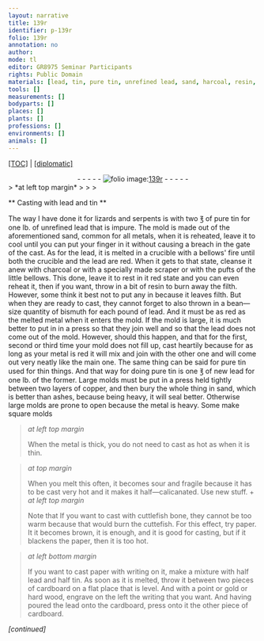 ```yaml
---
layout: narrative
title: 139r
identifier: p-139r
folio: 139r
annotation: no
author:
mode: tl
editor: GR8975 Seminar Participants
rights: Public Domain
materials: [lead, tin, pure tin, unrefined lead, sand, harcoal, resin, bismuth, copper, sand,, ashes, cuttlefish bone, cuttefish, cardboard, gold, hard wood, cardboard,]
tools: []
measurements: []
bodyparts: []
places: []
plants: []
professions: []
environments: []
animals: []
---
```


<p><a href="{{ site.baseurl }}/translation/">[TOC]</a> | <a href="{{ site.baseurl }}/_texts/p-139r_tc.md/">[diplomatic]</a></p><div class="folio" align="center">- - - - - <a href="http://gallica.bnf.fr/ark:/12148/btv1b10500001g/f283.image" target="_blank"><img src="https://cu-mkp.github.io/2017-workshop-edition/assets/photo-icon.png" alt="folio image: " style="display:inline-block; margin-bottom:-3px;"/>139r</a> - - - - - </div>  
> *at left top margin*
> 
> 
>   

** Casting with <span class="m">lead</span> and <span class="m">tin</span> **

 
The way I have done it for lizards and serpents is with two ℥ of <span class="m">pure tin</span> for one lb. of <span class="m">unrefined lead</span> that is impure. The mold is made out of the aforementioned <span class="m">sand</span>, common for all metals, when it is reheated, leave it to cool until you can put your finger in it without causing a breach in the gate of the cast. As for the <span class="m">lead</span>, it is melted in a crucible with a bellows' fire until both the crucible and the <span class="m">lead</span> are red. When it gets to that state, cleanse it anew with c<span class="m">harcoal</span> or with a specially made scraper or with the pufts of the little bellows. This done, leave it to rest in it red state and you can even reheat it, then if you want, throw in a bit of <span class="m">resin</span> to burn away the filth. However, some think it best not to put any in because it leaves filth. But when they are ready to cast, they cannot forget to also thrown in a bean—size quantity of <span class="m">bismuth</span> for each pound of <span class="m">lead</span>. And it must be as red as the melted metal when it enters the mold. If the mold is large, it is much better to put in in a press so that they join well and so that the <span class="m">lead</span> does not come out of the mold. However, should this happen, and that for the first, second or third time your mold does not fill up, cast heartily because for as long as your metal is red it will mix and join with the other one and will come out very neatly like the main one. The same thing can be said for pure <span class="m">tin</span> used for thin things. And that way for doing pure <span class="m">tin</span> is one ℥ of new <span class="m">lead</span> for one lb. of the former. Large molds must be put in a press held tightly between two layers of <span class="m">copper</span>, and then bury the whole thing in <span class="m">sand,</span> which is better than <span class="m">ashes</span>, because being heavy, it will seal better. Otherwise large molds are prone to open because the metal is heavy. Some make square molds
 
> *at left top margin*
> 
> 
>   When the metal is thick, you do not need to cast as hot as when it is thin.
 
> *at top margin*
> 
> 
>   When you melt this often, it becomes sour and fragile because it has to be cast very hot and it makes it half—calicanated. Use new stuff.
 \+ 
> *at left top margin*
> 
> 
>   Note that If you want to cast with <span class="m">cuttlefish bone</span>, they cannot be too warm because that would burn the <span class="m">cuttefish</span>. For this effect, try paper. It it becomes brown, it is enough, and it is good for casting, but if it blackens the paper, then it is too hot.
 
> *at left bottom margin*
> 
> 
>   If you want to cast paper with writing on it, make a mixture with half <span class="m">lead</span> and half <span class="m">tin</span>. As soon as it is melted, throw it between two pieces of <span class="m">cardboard</span> on a flat place that is level. And with a point or <span class="m">gold</span> or <span class="m">hard wood</span>, engrave on the left the writing that you want. And having poured the lead onto the <span class="m">cardboard,</span> press onto it the other piece of <span class="m">cardboard</span>.
 
*[continued]*
 
